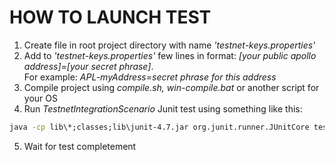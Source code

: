 #  HOW TO LAUNCH TEST
1. Create file in root project directory with name *'testnet-keys.properties'*
2. Add to *'testnet-keys.properties'* few lines in format: *[your public apollo address]=[your secret phrase]*.  
For example: _APL-myAddress=secret phrase for this address_
3. Compile project using *compile.sh, win-compile.bat* or another script for your OS
4. Run *TestnetIntegrationScenario* Junit test using something like this:
```bat 
java -cp lib\*;classes;lib\junit-4.7.jar org.junit.runner.JUnitCore test.TestnetIntegrationScenario
```
5. Wait for test completement